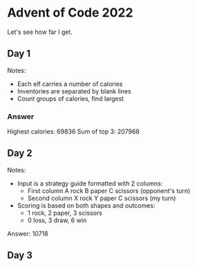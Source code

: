 # Advent of Code 2022

Let's see how far I get.

## Day 1

Notes:

- Each elf carries a number of calories
- Inventories are separated by blank lines
- Count groups of calories, find largest

### Answer

Highest calories:
69836
Sum of top 3:
207968

## Day 2

Notes:

- Input is a strategy guide formatted with 2 columns:
  - First column A rock B paper C scissors (opponent's turn)
  - Second column X rock Y paper C scissors (my turn)
- Scoring is based on both shapes and outcomes:
  - 1 rock, 2 paper, 3 scissors
  - 0 loss, 3 draw, 6 win

Answer: 10718

## Day 3
